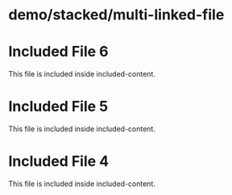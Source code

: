 # demo/stacked/multi-linked-file

# Included File 6
This file is included inside included-content.
# Included File 5
This file is included inside included-content.
# Included File 4
This file is included inside included-content.
